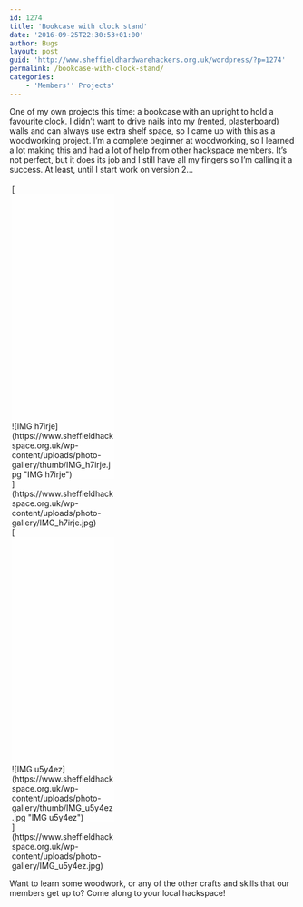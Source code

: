 ```yaml
---
id: 1274
title: 'Bookcase with clock stand'
date: '2016-09-25T22:30:53+01:00'
author: Bugs
layout: post
guid: 'http://www.sheffieldhardwarehackers.org.uk/wordpress/?p=1274'
permalink: /bookcase-with-clock-stand/
categories:
    - 'Members'' Projects'
---
```


One of my own projects this time: a bookcase with an upright to hold a favourite clock. I didn’t want to drive nails into my (rented, plasterboard) walls and can always use extra shelf space, so I came up with this as a woodworking project. I’m a complete beginner at woodworking, so I learned a lot making this and had a lot of help from other hackspace members. It’s not perfect, but it does its job and I still have all my fingers so I’m calling it a success. At least, until I start work on version 2…

<style id="bwg-style-1">    #bwg_container1_1 #bwg_container2_1 .bwg-container-1.bwg-standard-thumbnails {      width: 904px;              justify-content: center;        margin:0 auto !important;              background-color: rgba(255, 255, 255, 0.00);            padding-left: 4px;      padding-top: 4px;      max-width: 100%;            }        #bwg_container1_1 #bwg_container2_1 .bwg-container-1.bwg-standard-thumbnails .bwg-item {    justify-content: flex-start;      max-width: 180px;            width: 180px !important;          }    #bwg_container1_1 #bwg_container2_1 .bwg-container-1.bwg-standard-thumbnails .bwg-item > a {       margin-right: 4px;       margin-bottom: 4px;    }    #bwg_container1_1 #bwg_container2_1 .bwg-container-1.bwg-standard-thumbnails .bwg-item0 {      padding: 0px;            background-color:rgba(255,255,255, 0.30);      border: 0px none #CCCCCC;      opacity: 1.00;      border-radius: 0;      box-shadow: 0px 0px 0px #888888;    }    #bwg_container1_1 #bwg_container2_1 .bwg-container-1.bwg-standard-thumbnails .bwg-item1 img {      max-height: none;      max-width: none;      padding: 0 !important;    }        @media only screen and (min-width: 480px) {      #bwg_container1_1 #bwg_container2_1 .bwg-container-1.bwg-standard-thumbnails .bwg-item0 {        transition: all 0.3s ease 0s;-webkit-transition: all 0.3s ease 0s;      }      #bwg_container1_1 #bwg_container2_1 .bwg-container-1.bwg-standard-thumbnails .bwg-item0:hover {        -ms-transform: scale(1.1);        -webkit-transform: scale(1.1);        transform: scale(1.1);      }    }          #bwg_container1_1 #bwg_container2_1 .bwg-container-1.bwg-standard-thumbnails .bwg-item1 {      padding-top: 222.22222222222%;    }        #bwg_container1_1 #bwg_container2_1 .bwg-container-1.bwg-standard-thumbnails .bwg-title2,    #bwg_container1_1 #bwg_container2_1 .bwg-container-1.bwg-standard-thumbnails .bwg-ecommerce2 {      color: #CCCCCC;      font-family: segoe ui;      font-size: 16px;      font-weight: bold;      padding: 2px;      text-shadow: 0px 0px 0px #888888;      max-height: 100%;    }    #bwg_container1_1 #bwg_container2_1 .bwg-container-1.bwg-standard-thumbnails .bwg-thumb-description span {    color: #323A45;    font-family: Ubuntu;    font-size: 12px;    max-height: 100%;    word-wrap: break-word;    }    #bwg_container1_1 #bwg_container2_1 .bwg-container-1.bwg-standard-thumbnails .bwg-play-icon2 {      font-size: 32px;    }    #bwg_container1_1 #bwg_container2_1 .bwg-container-1.bwg-standard-thumbnails .bwg-ecommerce2 {      font-size: 19.2px;      color: #CCCCCC;    }    </style>

<div class="bwg_container bwg_thumbnail bwg_thumbnails" data-buttons-position="bottom" data-bwg="1" data-current-url="http://" data-gallery-id="3" data-gallery-type="thumbnails" data-is-album="gallery" data-lightbox-url="https://www.sheffieldhackspace.org.uk/wp-admin/admin-ajax.php?action=GalleryBox&current_view=1&gallery_id=3&tag=0&theme_id=1&shortcode_id=8&sort_by=order&order_by=asc&current_url=http%3A%2F%2F" data-popup-height="500" data-popup-width="800" data-right-click-protection="0" data-scroll="0" id="bwg_container1_1"><div id="bwg_container2_1"><div class="bwg_loading_div_1" id="ajax_loading_1"><div class="bwg_loading_div_2"><div class="bwg_loading_div_3"><div class="bwg_spider_ajax_loading" id="loading_div_1"> </div> </div> </div> </div> <form action="#" class="bwg-hidden" data-ajax-url="https://www.sheffieldhackspace.org.uk/wp-admin/admin-ajax.php?action=bwg_frontend_data" data-album-id="0" data-current="1" data-gallery-id="3" data-gallery-type="thumbnails" data-shortcode-id="8" data-tag="0" data-theme-id="1" id="gal_front_form_1" method="post"><div class="bwg-background bwg-background-1" id="bwg_container3_1"><div class="bwg-container-1 bwg-thumbnails bwg-standard-thumbnails bwg-container bwg-border-box" data-bwg="1" data-gallery-id="3" data-lightbox-url="https://www.sheffieldhackspace.org.uk/wp-admin/admin-ajax.php?action=GalleryBox&current_view=1&gallery_id=3&tag=0&theme_id=1&shortcode_id=8&sort_by=order&order_by=asc&current_url=http%3A%2F%2F" data-max-count="5" data-thumbnail-width="180" id="bwg_thumbnails_1"><div class="bwg-item"> [<div class="bwg-item0 "><div class="bwg-item1 "><div class="bwg-item2"> ![IMG h7irje](https://www.sheffieldhackspace.org.uk/wp-content/uploads/photo-gallery/thumb/IMG_h7irje.jpg "IMG h7irje")</div><div class=""> </div> </div> </div> ](https://www.sheffieldhackspace.org.uk/wp-content/uploads/photo-gallery/IMG_h7irje.jpg) </div><div class="bwg-item"> [<div class="bwg-item0 "><div class="bwg-item1 "><div class="bwg-item2"> ![IMG u5y4ez](https://www.sheffieldhackspace.org.uk/wp-content/uploads/photo-gallery/thumb/IMG_u5y4ez.jpg "IMG u5y4ez")</div><div class=""> </div> </div> </div> ](https://www.sheffieldhackspace.org.uk/wp-content/uploads/photo-gallery/IMG_u5y4ez.jpg) </div> </div> <style>      /*pagination styles*/      #bwg_container1_1 #bwg_container2_1 .tablenav-pages_1 {				text-align: center;				font-size: 12px;				font-family: segoe ui;				font-weight: bold;				color: #666666;				margin: 6px 0 4px;				display: block;      }      @media only screen and (max-width : 320px) {      #bwg_container1_1 #bwg_container2_1 .displaying-num_1 {     	 display: none;      }      }      #bwg_container1_1 #bwg_container2_1 .displaying-num_1 {				font-size: 12px;				font-family: segoe ui;				font-weight: bold;				color: #666666;				margin-right: 10px;				vertical-align: middle;      }      #bwg_container1_1 #bwg_container2_1 .paging-input_1 {				font-size: 12px;				font-family: segoe ui;				font-weight: bold;				color: #666666;				vertical-align: middle;      }      #bwg_container1_1 #bwg_container2_1 .tablenav-pages_1 a.disabled,      #bwg_container1_1 #bwg_container2_1 .tablenav-pages_1 a.disabled:hover,      #bwg_container1_1 #bwg_container2_1 .tablenav-pages_1 a.disabled:focus,			#bwg_container1_1 #bwg_container2_1 .tablenav-pages_1 input.bwg_current_page {				cursor: default;				color: rgba(102, 102, 102, 0.5);      }      #bwg_container1_1 #bwg_container2_1 .tablenav-pages_1 a,      #bwg_container1_1 #bwg_container2_1 .tablenav-pages_1 input.bwg_current_page {				cursor: pointer;				text-align: center;				font-size: 12px;				font-family: segoe ui;				font-weight: bold;				color: #666666;				text-decoration: none;				padding: 3px 6px;				margin: 0;				border-radius: 0;				border-style: solid;				border-width: 1px;				border-color: #E3E3E3;				background-color: #FFFFFF;				opacity: 1.00;				box-shadow: 0;				transition: all 0.3s ease 0s;-webkit-transition: all 0.3s ease 0s;      }      </style><span class="bwg_nav_cont_1"><div class="tablenav-pages_1"> </div> <input id="page_number_1" name="page_number_1" type="hidden" value="1"></input><script type="text/javascript">        if( jQuery('.bwg_nav_cont_1').length > 1 ) {          jQuery('.bwg_nav_cont_1').first().remove()        }        function spider_page_1(cur, x, y, load_more) {          if (typeof load_more == "undefined") {            var load_more = false;          }          if (jQuery(cur).hasClass('disabled')) {            return false;          }          var items_county_1 = 1;          switch (y) {            case 1:              if (x >= items_county_1) {                document.getElementById('page_number_1').value = items_county_1;              }              else {                document.getElementById('page_number_1').value = x + 1;              }              break;            case 2:              document.getElementById('page_number_1').value = items_county_1;              break;            case -1:              if (x == 1) {                document.getElementById('page_number_1').value = 1;              }              else {                document.getElementById('page_number_1').value = x - 1;              }              break;            case -2:              document.getElementById('page_number_1').value = 1;              break;						case 0:              document.getElementById('page_number_1').value = x;              break;            default:              document.getElementById('page_number_1').value = 1;          }          bwg_ajax('gal_front_form_1', '1', 'bwg_thumbnails_1', '0', '', 'gallery', 0, '', '', load_more, '', 1);        }                    jQuery('.first-page-1').on('click', function () {              spider_page_1(this, 1, -2, 'numeric');              return false;            });            jQuery('.prev-page-1').on('click', function () {              spider_page_1(this, 1, -1, 'numeric');              return false;            });            jQuery('.next-page-1').on('click', function () {              spider_page_1(this, 1, 1, 'numeric');              return false;            });            jQuery('.last-page-1').on('click', function () {              spider_page_1(this, 1, 2, 'numeric');              return false;            });        				/* Change page on input enter. */        function bwg_change_page_1( e, that ) {          if (  e.key == 'Enter' ) {            var to_page = parseInt(jQuery(that).val());            var pages_count = jQuery(that).parents(".pagination-links").data("pages-count");            var current_url_param = jQuery(that).attr('data-url-info');            if (to_page > pages_count) {              to_page = 1;            }	 												spider_page_1(this, to_page, 0, 'numeric');							return false;						          }          return true;        }        jQuery('.bwg_load_btn_1').on('click', function () {            spider_page_1(this, 1, 1, true);            return false;        });      </script></span> </div> </form> <style>          #bwg_container1_1 #bwg_container2_1 #spider_popup_overlay_1 {          background-color: #000000;          opacity: 0.70;          }          </style><div class="bwg_spider_popup_loading" id="bwg_spider_popup_loading_1"></div><div class="spider_popup_overlay" id="spider_popup_overlay_1" onclick="spider_destroypopup(1000)"></div> <input id="bwg_random_seed_1" type="hidden" value="330104268"></input></div> </div> <script>      if (document.readyState === 'complete') {        if( typeof bwg_main_ready == 'function' ) {          if ( jQuery("#bwg_container1_1").height() ) {            bwg_main_ready(jQuery("#bwg_container1_1"));          }        }      } else {        document.addEventListener('DOMContentLoaded', function() {          if( typeof bwg_main_ready == 'function' ) {            if ( jQuery("#bwg_container1_1").height() ) {             bwg_main_ready(jQuery("#bwg_container1_1"));            }          }        });      }    </script>Want to learn some woodwork, or any of the other crafts and skills that our members get up to? Come along to your local hackspace!